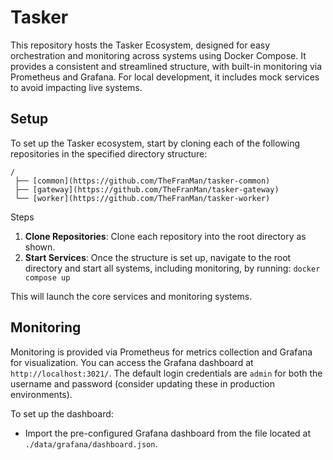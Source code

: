 # Tasker
This repository hosts the Tasker Ecosystem, designed for easy orchestration and monitoring across systems using Docker Compose. It provides a consistent and streamlined structure, with built-in monitoring via Prometheus and Grafana. For local development, it includes mock services to avoid impacting live systems.


## Setup
To set up the Tasker ecosystem, start by cloning each of the following repositories in the specified directory structure:

```
/
 ├── [common](https://github.com/TheFranMan/tasker-common)
 ├── [gateway](https://github.com/TheFranMan/tasker-gateway)
 └── [worker](https://github.com/TheFranMan/tasker-worker)
```

Steps
   1. **Clone Repositories**: Clone each repository into the root directory as shown.
   2. **Start Services**: Once the structure is set up, navigate to the root directory and start all systems, including monitoring, by running: `docker compose up`

This will launch the core services and monitoring systems.

## Monitoring
Monitoring is provided via Prometheus for metrics collection and Grafana for visualization. You can access the Grafana dashboard at `http://localhost:3021/`. The default login credentials are `admin` for both the username and password (consider updating these in production environments).

To set up the dashboard:
   * Import the pre-configured Grafana dashboard from the file located at `./data/grafana/dashboard.json`.
